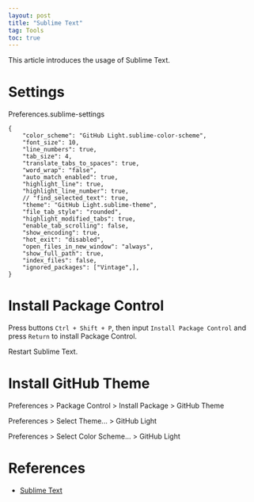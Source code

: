 ```yaml
---
layout: post
title: "Sublime Text"
tag: Tools
toc: true
---
```


This article introduces the usage of Sublime Text.

<!--more-->

# Settings

Preferences.sublime-settings

```
{
	"color_scheme": "GitHub Light.sublime-color-scheme",
	"font_size": 10,
	"line_numbers": true,
	"tab_size": 4,
	"translate_tabs_to_spaces": true,
	"word_wrap": "false",
	"auto_match_enabled": true,
	"highlight_line": true,
	"highlight_line_number": true,
	// "find_selected_text": true,
	"theme": "GitHub Light.sublime-theme",
	"file_tab_style": "rounded",
	"highlight_modified_tabs": true,
	"enable_tab_scrolling": false,
	"show_encoding": true,
	"hot_exit": "disabled",
	"open_files_in_new_window": "always",
	"show_full_path": true,
	"index_files": false,
	"ignored_packages": ["Vintage",],
}
```

# Install Package Control

Press buttons ```Ctrl + Shift + P```, then input ```Install Package Control``` and press ```Return``` to install Package Control.

Restart Sublime Text.

# Install GitHub Theme

Preferences > Package Control > Install Package > GitHub Theme

Preferences > Select Theme... > GitHub Light

Preferences > Select Color Scheme... > GitHub Light

# References

* [Sublime Text](https://www.sublimetext.com/)
